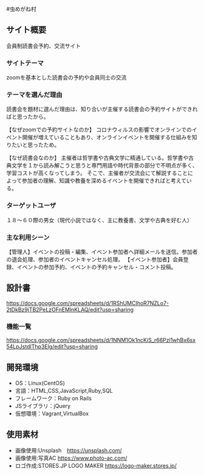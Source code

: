 #虫めがね村

## サイト概要
会員制読書会予約、交流サイト

### サイトテーマ
zoomを基本とした読書会の予約や会員同士の交流

### テーマを選んだ理由
読書会を題材に選んだ理由は、知り合いが主催する読書会の予約サイトができればと思ったから。

【なぜzoomでの予約サイトなのか】
コロナウィルスの影響でオンラインでのイベント開催が増えていることもあり、オンラインイベントを開催する仕組みを知りたいと思ったため。

【なぜ読書会なのか】
主催者は哲学書や古典文学に精通している。哲学書や古典文学を１から読み解こうと思うと専門用語や時代背景の部分で不明点が多く、学習コストが高くなってしまう。
そこで、主催者が交流会にて解説することによって参加者の理解、知識や教養を深めるイベントを開催できればと考えている。

### ターゲットユーザ
１８〜６０際の男女（現代小説ではなく、主に教養書、文学や古典を好む人）

### 主な利用シーン
【管理人】イベントの投稿・編集、イベント参加者へ詳細メールを送信。参加者の退会処理、参加者のイベントキャンセル処理。
【イベント参加者】会員登録、イベントの参加予約、イベントの予約キャンセル・コメント投稿。


## 設計書
https://docs.google.com/spreadsheets/d/1RShUMCIhoR7NZLo7-2tDkBz9jTB2PeLzOFnEMlnKLAQ/edit?usp=sharing

### 機能一覧
<https://docs.google.com/spreadsheets/d/1NNM1Ok1ncKiS_r66Pzl1whBx6sx54LpJstdIThp3Elg/edit?usp=sharing>

## 開発環境
- OS：Linux(CentOS)
- 言語：HTML,CSS,JavaScript,Ruby,SQL
- フレームワーク：Ruby on Rails
- JSライブラリ：jQuery
- 仮想環境：Vagrant,VirtualBox

## 使用素材
- 画像使用:Unsplash　https://unsplash.com/
- 画像使用:写真AC https://www.photo-ac.com/
- ロゴ作成:STORES.JP LOGO MAKER https://logo-maker.stores.jp/
